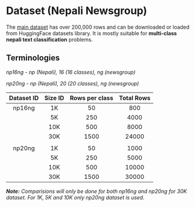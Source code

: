 # Dataset (Nepali Newsgroup)
The [main dataset](https://huggingface.co/datasets/Suyogyart/np20ng) has over 200,000 rows and can be downloaded or loaded from HuggingFace datasets library. It is mostly suitable for **multi-class nepali text classification** problems.
## Terminologies

*np16ng - np (Nepali), 16 (16 classes), ng (newsgroup)*

*np20ng - np (Nepali), 20 (20 classes), ng (newsgroup)*

| **Dataset ID** 	| **Size ID** 	| **Rows per class** 	| **Total Rows** 	|
|:--------------:	|:-----------:	|:------------------:	|:--------------:	|
|     np16ng     	|      1K     	|         50         	|       800      	|
|                	|      5K     	|         250        	|      4000      	|
|                	|     10K     	|         500        	|      8000      	|
|                	|     30K     	|        1500        	|      24000     	|
|                	|             	|                    	|                	|
|     np20ng     	|      1K     	|         50         	|      1000      	|
|                	|      5K     	|         250        	|      5000      	|
|                	|     10K     	|         500        	|      10000     	|
|                	|     30K     	|        1500        	|      30000     	|

***Note:** Comparisions will only be done for both np16ng and np20ng for 30K dataset. For 1K, 5K and 10K only np20ng dataset is used.*

